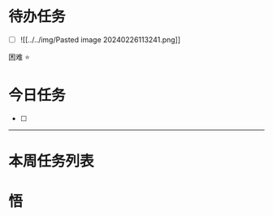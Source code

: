 # 待办任务
- [ ] ![[../../img/Pasted image 20240226113241.png]]



困难
⭐

# 今日任务
- [ ] 




------
# 本周任务列表



# 悟